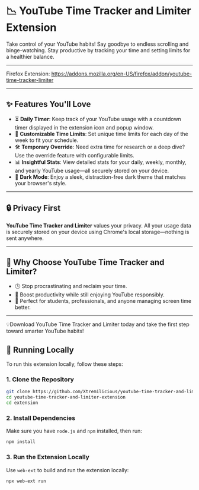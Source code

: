 
# 📉 YouTube Time Tracker and Limiter Extension

Take control of your YouTube habits! Say goodbye to endless scrolling and binge-watching. Stay productive by tracking your time and setting limits for a healthier balance.  

---
Firefox Extension: https://addons.mozilla.org/en-US/firefox/addon/youtube-time-tracker-limiter

---

## ✨ Features You'll Love

- ⏳ **Daily Timer**: Keep track of your YouTube usage with a countdown timer displayed in the extension icon and popup window.  
- 📆 **Customizable Time Limits**: Set unique time limits for each day of the week to fit your schedule.  
- 🛠️ **Temporary Override**: Need extra time for research or a deep dive? Use the override feature with configurable limits.  
- 📊 **Insightful Stats**: View detailed stats for your daily, weekly, monthly, and yearly YouTube usage—all securely stored on your device.  
- 🎨 **Dark Mode**: Enjoy a sleek, distraction-free dark theme that matches your browser's style.  

---

## 🔒 Privacy First  

**YouTube Time Tracker and Limiter** values your privacy. All your usage data is securely stored on your device using Chrome's local storage—nothing is sent anywhere.  

---

## 🌟 Why Choose YouTube Time Tracker and Limiter?  

- 🕒 Stop procrastinating and reclaim your time.  
- 🚀 Boost productivity while still enjoying YouTube responsibly.  
- 🌟 Perfect for students, professionals, and anyone managing screen time better.  

---
💡Download YouTube Time Tracker and Limiter today and take the first step toward smarter YouTube habits!

## 🚀 Running Locally  

To run this extension locally, follow these steps:

### 1. Clone the Repository
```bash
git clone https://github.com/Xtremilicious/youtube-time-tracker-and-limiter-extension.git
cd youtube-time-tracker-and-limiter-extension
cd extension
```

### 2. Install Dependencies

Make sure you have `node.js` and `npm` installed, then run:
```bash
npm install
```
### 3. Run the Extension Locally
Use `web-ext` to build and run the extension locally:
```bash
npx web-ext run
```


